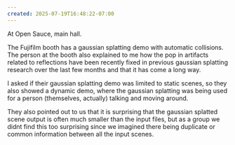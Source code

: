 ```yaml
---
created: 2025-07-19T16:48:22-07:00
---
```


At Open Sauce, main hall.

The Fujifilm booth has a gaussian splatting demo with automatic collisions. The person at the booth also explained to me how the pop in artifacts related to reflections have been recently fixed in previous gaussian splatting research over the last few months and that it has come a long way.

I asked if their gaussian splatting demo was limited to static scenes, so they also showed a dynamic demo, where the gaussian splatting was being used for a person (themselves, actually) talking and moving around.

They also pointed out to us that it is surprising that the gaussian splatted scene output is often much smaller than the input files, but as a group we didnt find this too surprising since we imagined there being duplicate or common information between all the input scenes.
